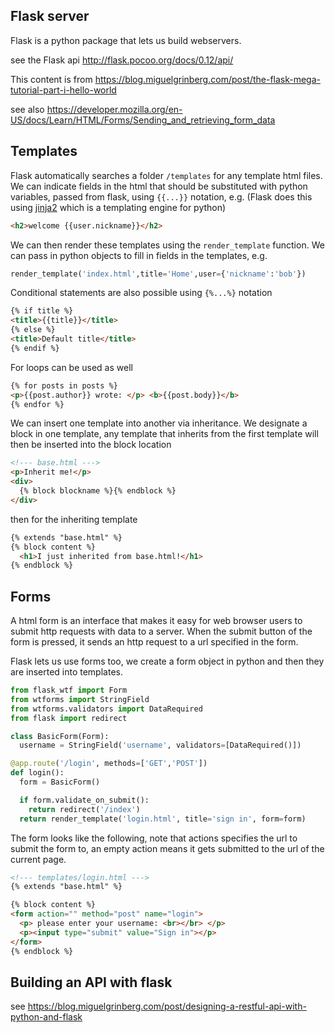 ## Flask server

Flask is a python package that lets us build webservers.

see the Flask api http://flask.pocoo.org/docs/0.12/api/

This content is from https://blog.miguelgrinberg.com/post/the-flask-mega-tutorial-part-i-hello-world

see also
https://developer.mozilla.org/en-US/docs/Learn/HTML/Forms/Sending_and_retrieving_form_data
## Templates

Flask automatically searches a folder `/templates` for any template html files.
We can indicate fields in the html that should be substituted with python variables,
passed from flask, using `{{...}}` notation, e.g. (Flask does this using [jinja2](http://jinja.pocoo.org/docs/2.9/) which is a templating engine for python)
```html
<h2>welcome {{user.nickname}}</h2>
```

We can then render these templates using the `render_template` function. We can
pass in python objects to fill in fields in the templates, e.g.
```python
render_template('index.html',title='Home',user={'nickname':'bob'})
```

Conditional statements are also possible using `{%...%}` notation
```html
{% if title %}
<title>{{title}}</title>
{% else %}
<title>Default title</title>
{% endif %}
```

For loops can be used as well
```html
{% for posts in posts %}
<p>{{post.author}} wrote: </p> <b>{{post.body}}</b>
{% endfor %}
```

We can insert one template into another via inheritance. We designate a block in one template, any template that inherits from the first template will then be inserted into the block location
```html
<!--- base.html --->
<p>Inherit me!</p>
<div>
  {% block blockname %}{% endblock %}
</div>
```
then for the inheriting template
```html
{% extends "base.html" %}
{% block content %}
  <h1>I just inherited from base.html!</h1>
{% endblock %}
```

## Forms

A html form is an interface that makes it easy for web browser users to submit http
requests with data to a server. When the submit button of the form is pressed,
it sends an http request to a url specified in the form.

Flask lets us use forms too, we create a form object in python and then
they are inserted into templates.
```python
from flask_wtf import Form
from wtforms import StringField
from wtforms.validators import DataRequired
from flask import redirect

class BasicForm(Form):
  username = StringField('username', validators=[DataRequired()])

@app.route('/login', methods=['GET','POST'])
def login():
  form = BasicForm()

  if form.validate_on_submit():
    return redirect('/index')
  return render_template('login.html', title='sign in', form=form)
```
The form looks like the following, note that actions specifies the url to submit the form to, an empty action means it gets submitted to the url of the current page.
```html
<!--- templates/login.html --->
{% extends "base.html" %}

{% block content %}
<form action="" method="post" name="login">
  <p> please enter your username: <br></br> </p>
  <p><input type="submit" value="Sign in"></p>
</form>
{% endblock %}
```

## Building an API with flask
see https://blog.miguelgrinberg.com/post/designing-a-restful-api-with-python-and-flask
